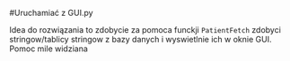 #Uruchamiać z GUI.py

Idea do rozwiązania to zdobycie za pomoca funckji `PatientFetch` zdobyci stringow/tablicy stringow z bazy danych i wyswietlnie ich w oknie GUI.
Pomoc mile widziana
